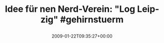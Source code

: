 ---
retweeted: false
source: <a href="http://twitter.com" rel="nofollow">Twitter Web Client</a>
entities:
  hashtags:
  - text: gehirnstuerm
    indices:
    - '40'
    - '53'
  symbols: []
  user_mentions: []
  urls: []
display_text_range:
- '0'
- '53'
favorite_count: '0'
id_str: '1138687910'
truncated: false
retweet_count: '0'
id: '1138687910'
created_at: Thu Jan 22 09:35:27 +0000 2009
favorited: false
full_text: 'Idee für nen Nerd-Verein: "Log Leipzig" #gehirnstuerm'
lang: de
tags:
- gehirnstuerm
- pesos/twitter
date: '2009-01-22T09:35:27+00:00'
src: https://twitter.com/bascht/status/1138687910
original_url: https://twitter.com/bascht/status/1138687910
type: twitter_tweet
text: 'Idee für nen Nerd-Verein: "Log Leipzig" #gehirnstuerm'
title: 'Idee für nen Nerd-Verein: "Log Leipzig" #gehirnstuerm

  '

---